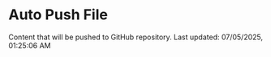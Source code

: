# Auto Push File

Content that will be pushed to GitHub repository.
Last updated: 07/05/2025, 01:25:06 AM